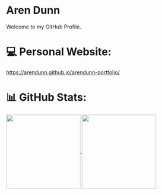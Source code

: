# Aren Dunn
Welcome to my GitHub Profile.

# 💻 Personal Website:
https://arendunn.github.io/arendunn-portfolio/

# 📊 GitHub Stats:
<a href="https://github.com/anuraghazra/github-readme-stats">
  <img height=200 align="center" src="https://nirzak-streak-stats.vercel.app/?user=arendunn" />
</a>
<a href="https://github.com/anuraghazra/convoychat">
  <img height=200 align="center" src="(https://github-readme-stats.vercel.app/api/top-langs/?username=arendunn&include_all_commits=false&count_private=false&layout=compact" />
</a>

